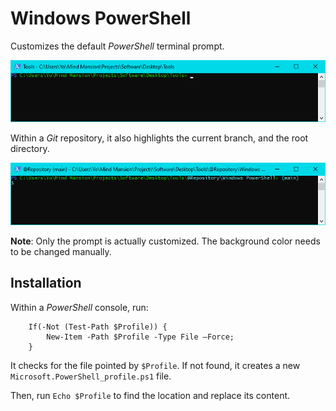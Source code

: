 # Windows PowerShell

Customizes the default _PowerShell_ terminal prompt.

![Default terminal](./README/Exemplo%20-%20Default%20terminal.png)

Within a _Git_ repository, it also highlights the current branch, and the root directory.

![GitRepo terminal](./README/Exemplo%20-%20GitRepo%20terminal.png)

**Note**: Only the prompt is actually customized. The background color needs to be changed manually.

## Installation
Within a _PowerShell_ console, run:
```
    If(-Not (Test-Path $Profile)) {
    	New-Item -Path $Profile -Type File –Force;
    }
```
It checks for the file pointed by `$Profile`. If not found, it creates a new `Microsoft.PowerShell_profile.ps1` file.

Then, run `Echo $Profile` to find the location and replace its content.
